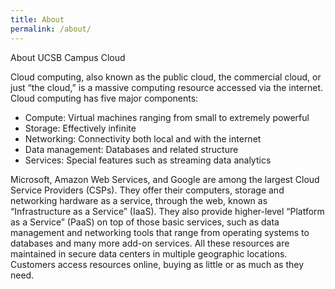 ```yaml
---
title: About
permalink: /about/
---
```


About UCSB Campus Cloud

Cloud computing, also known as the public cloud, the commercial cloud, or just “the cloud,” is a massive computing resource accessed via the internet. 
Cloud computing has five major components:

  * Compute: Virtual machines ranging from small to extremely powerful
  * Storage: Effectively infinite
  * Networking: Connectivity both local and with the internet
  * Data management: Databases and related structure
  * Services: Special features such as streaming data analytics

Microsoft, Amazon Web Services, and Google are among the largest Cloud Service Providers (CSPs). 
They offer their computers, storage and networking hardware as a service, through the web, known as “Infrastructure as a Service” (IaaS). 
They also provide higher-level “Platform as a Service” (PaaS) on top of those basic services, such as data management and networking tools that range from operating systems to databases and many more add-on services. 
All these resources are maintained in secure data centers in multiple geographic locations. Customers access resources online, buying as little or as much as they need.

